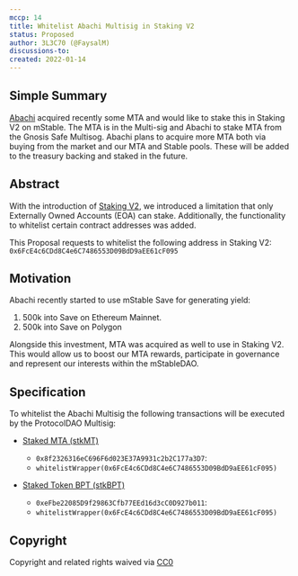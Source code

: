 ```yaml
---
mccp: 14
title: Whitelist Abachi Multisig in Staking V2
status: Proposed
author: 3L3C70 (@FaysalM)
discussions-to:
created: 2022-01-14
---
```


## Simple Summary

[Abachi](https://www.abachi.io/) acquired recently some MTA and would like to stake this in Staking V2 on mStable. The MTA is in the Multi-sig and Abachi to stake MTA from the Gnosis Safe Multisog. Abachi plans to acquire more MTA both via buying from the market and our MTA and Stable pools. These will be added to the treasury backing and staked in the future.

## Abstract

With the introduction of [Staking V2](https://mips.mstable.org/MIPS/mip-15.html), we introduced a limitation that only Externally Owned Accounts (EOA) can stake. Additionally, the functionality to whitelist certain contract addresses was added.

This Proposal requests to whitelist the following address in Staking V2: `0x6FcE4c6CDd8C4e6C7486553D09BdD9aEE61cF095`

## Motivation

Abachi recently started to use mStable Save for generating yield:

1. 500k into Save on Ethereum Mainnet.
2. 500k into Save on Polygon

Alongside this investment, MTA was acquired as well to use in Staking V2. This would allow us to boost our MTA rewards, participate in governance and represent our interests within the mStableDAO.

## Specification

To whitelist the Abachi Multisig the following transactions will be executed by the ProtocolDAO Multisig:

- [Staked MTA (stkMT)](https://etherscan.io/token/0x8f2326316ec696f6d023e37a9931c2b2c177a3d7)

  - `0x8f2326316eC696F6d023E37A9931c2b2C177a3D7`:
  - `whitelistWrapper(0x6FcE4c6CDd8C4e6C7486553D09BdD9aEE61cF095)`

- [Staked Token BPT (stkBPT)](https://etherscan.io/token/0xefbe22085d9f29863cfb77eed16d3cc0d927b011)

  - `0xeFbe22085D9f29863Cfb77EEd16d3cC0D927b011`:
  - `whitelistWrapper(0x6FcE4c6CDd8C4e6C7486553D09BdD9aEE61cF095)`

## Copyright

Copyright and related rights waived via [CC0](https://creativecommons.org/publicdomain/zero/1.0/)
